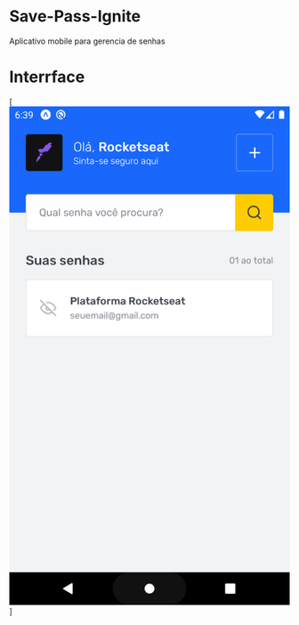 # Save-Pass-Ignite
Aplicativo mobile para gerencia de senhas





# Interrface
[![Alt text](https://raw.githubusercontent.com/GenaraSousa/Save-Pass-Ignite/main/assets/images/save-pass-1.png)]
